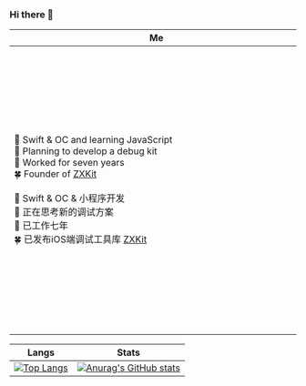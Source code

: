 ### Hi there 👋
|Me|ZXKit|
|----|----|
|<p style="width: 500px">🌱 Swift & OC and learning JavaScript <br/> 🤔 Planning to develop a debug kit <br/> 🔭 Worked for seven years <br/> 🍀 Founder of [ZXKit](https://github.com/ZXKitCode) <br/> <br/> 🌱 Swift & OC & 小程序开发 <br/> 🤔 正在思考新的调试方案 <br/>  🔭 已工作七年 <br/> 🍀 已发布iOS端调试工具库 [ZXKit](https://github.com/ZXKitCode)</p>|<a href="https://github.com/ZXKitCode"><img src="https://github.com/ZXKitCode/ZXKitSwift/raw/main/readmeResource/zxkit.png" alt="alt text" title="image Title" width="500px"/></a>|




|Langs|Stats|
|----|----|
|[![Top Langs](https://github-readme-stats.vercel.app/api/top-langs/?username=DamonHu&layout=compact)](/)|[![Anurag's GitHub stats](https://github-readme-stats.vercel.app/api?username=DamonHu&count_private=true&show_icons=true&theme=radical)](/)|






